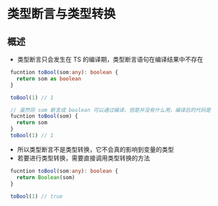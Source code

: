 # 类型断言与类型转换

## 概述

+ 类型断言只会发生在 TS 的编译期，类型断言语句在编译结果中不存在

 ```ts
  fucntion toBool(som:any): boolean {
    return som as boolean
  }

  toBool(1) // 1

  // 虽然将 som 断言成 boolean 可以通过编译，但是并没有什么用，编译后的代码是
  fucntion toBool(som) {
    return som
  }
  toBool(1) // 1
  ```

+ 所以类型断言不是类型转换，它不会真的影响到变量的类型
+ 若要进行类型转换，需要直接调用类型转换的方法

 ```ts
  fucntion toBool(som:any): boolean {
    return Boolean(som)
  }

  toBool(1) // true
  ```
